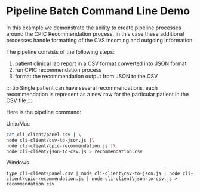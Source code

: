 

# Pipeline Batch Command Line Demo

In this example we demonstrate the ability to create pipeline processes around the
CPIC Recommendation process.  In this case these additional processes handle formatting of the CVS incoming
and outgoing information.

The pipeline consists of the following steps:
1. patient clinical lab report in a CSV format converted into JSON format
1. run CPIC recommendation process
1. format the recommendation output from JSON to the CSV

::: tip
Single patient can have several recommendations, each recommendation is represent as a new row for
the particular patient in the CSV file
:::

Here is the pipeline command:

Unix/Mac
```bash
cat cli-client/panel.csv | \
node cli-client/csv-to-json.js |\
node cli-client/cpic-recommendation.js |\
node cli-client/json-to-csv.js > recommendation.csv
```

Windows
```
type cli-client\panel.csv | node cli-client\csv-to-json.js | node cli-client\cpic-recommendation.js | node cli-client\json-to-csv.js > recommendation.csv
```
